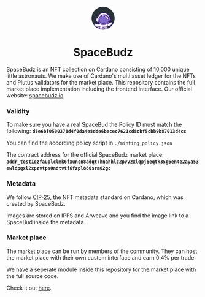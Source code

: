 <p align="center">
  <a href="https://spacebudz.io">
    <img alt="Gatsby" src="./src/images/assets/spacebudz.png" width="60" />
  </a>
</p>
<h1 align="center">
  SpaceBudz
</h1>

SpaceBudz is an NFT collection on Cardano consisting of 10,000 unique little astronauts. We make use of Cardano's multi asset ledger for the NFTs and Plutus validators for the market place.
This repository contains the full market place implementation including the frontend interface.
Our official website: [spacebudz.io](https://spacebudz.io)

### Validity

To make sure you have a real SpaceBud the Policy ID must match the following:
**`d5e6bf0500378d4f0da4e8dde6becec7621cd8cbf5cbb9b87013d4cc`**

You can find the according policy script in `./minting_policy.json`

The contract address for the official SpaceBudz market place:
**`addr_test1qzfauplclmk6fxuncn8adqt7hnahhlz2pvvzxlqpj6eqtk35g6en4e2aya53ewldpqxl2xpzvtps0ndtvtf6fzpl880srm02gc`**

### Metadata

We follow [CIP-25](https://github.com/cardano-foundation/CIPs/blob/master/CIP-0025/CIP-0025.md), the NFT metadata standard on Cardano, which was created by SpaceBudz.

Images are stored on IPFS and Arweave and you find the image link to a SpaceBud inside the metadata.

### Market place

The market place can be run by members of the community. They can host the market place with their own custom interface and earn 0.4% per trade.

We have a seperate module inside this repository for the market place with the full source code.

Check it out [here](./src/cardano/market/).
